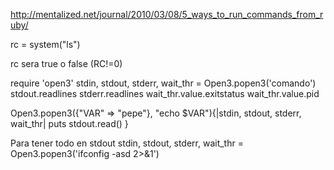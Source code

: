 http://mentalized.net/journal/2010/03/08/5_ways_to_run_commands_from_ruby/

rc = system("ls")

rc sera true o false (RC!=0)


require 'open3'
stdin, stdout, stderr, wait_thr = Open3.popen3('comando')
stdout.readlines
stderr.readlines
wait_thr.value.exitstatus
wait_thr.value.pid

Open3.popen3({"VAR" => "pepe"}, "echo $VAR"){|stdin, stdout, stderr, wait_thr|
  puts stdout.read()
}


Para tener todo en stdout
stdin, stdout, stderr, wait_thr = Open3.popen3('ifconfig -asd 2>&1')
